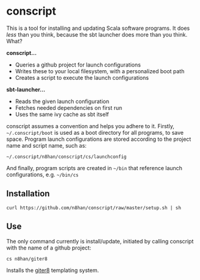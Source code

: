 conscript
=========

This is a tool for installing and updating Scala software programs. It
does *less* than you think, because the sbt launcher does more than
you think. What?

**conscript...**

* Queries a github project for launch configurations
* Writes these to your local filesystem, with a personalized boot path
* Creates a script to execute the launch configurations

**sbt-launcher...**

* Reads the given launch configuration
* Fetches needed dependencies on first run
* Uses the same ivy cache as sbt itself

conscript assumes a convention and helps you adhere to it. Firstly,
`~/.conscript/boot` is used as a boot directory for all programs, to
save space. Program launch configurations are stored according to
the project name and script name, such as:

    ~/.conscript/n8han/conscript/cs/launchconfig

And finally, program scripts are created in `~/bin` that reference
launch configurations, e.g. `~/bin/cs`

Installation
------------

    curl https://github.com/n8han/conscript/raw/master/setup.sh | sh

Use
---

The only command currently is install/update, initiated by calling
conscript with the name of a github project:

    cs n8han/giter8

Installs the [giter8](https://github.com/n8han/giter8) templating system.
